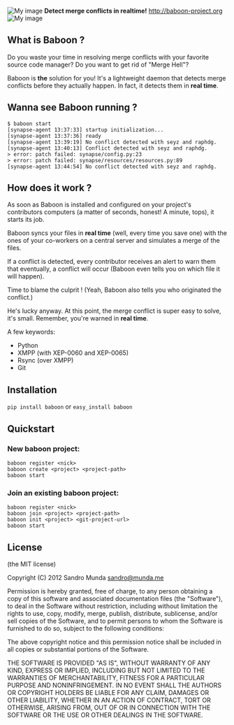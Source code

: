 ![My image](http://i1.minus.com/jyaT1d3kWY1hH_e.jpg)
**Detect merge conflicts in realtime!** http://baboon-project.org
![My image](http://i3.minus.com/jbuMtAj0zbpNb1_e.jpg)

## What is Baboon ?

Do you waste your time in resolving merge conflicts with your favorite source
code manager? Do you want to get rid of "Merge Hell"?

Baboon is **the** solution for you! It's a lightweight daemon that detects
merge conflicts before they actually happen. In fact, it detects them in
**real time**.

## Wanna see Baboon running ?

```
$ baboon start
[synapse-agent 13:37:33] startup initialization...
[synapse-agent 13:37:36] ready 
[synapse-agent 13:39:19] No conflict detected with seyz and raphdg.
[synapse-agent 13:40:13] Conflict detected with seyz and raphdg.
> error: patch failed: synapse/config.py:23
> error: patch failed: synapse/resources/resources.py:89
[synapse-agent 13:44:54] No conflict detected with seyz and raphdg.
```

## How does it work ?
As soon as Baboon is installed and configured on your project's contributors
computers (a matter of seconds, honest! A minute, tops), it starts its job.

Baboon syncs your files in **real time** (well, every time you save one) with
the ones of your co-workers on a central server and simulates a merge of the
files.

If a conflict is detected, every contributor receives an alert to warn them that
eventually, a conflict will occur (Baboon even tells you on which file it will
happen).

Time to blame the culprit ! (Yeah, Baboon also tells you who originated the
conflict.)

He's lucky anyway. At this point, the merge conflict is super easy to solve,
it's small. Remember, you're warned in **real time**.

A few keywords:
* Python
* XMPP (with XEP-0060 and XEP-0065)
* Rsync (over XMPP)
* Git

## Installation

```pip install baboon``` or ```easy_install baboon``` 

## Quickstart

### New baboon project:

```
baboon register <nick>
baboon create <project> <project-path>
baboon start
```

### Join an existing baboon project:

```
baboon register <nick>
baboon join <project> <project-path>
baboon init <project> <git-project-url>
baboon start
```

## License

(the MIT license)

Copyright (C) 2012 Sandro Munda <sandro@munda.me>

Permission is hereby granted, free of charge, to any person obtaining a copy of
this software and associated documentation files (the "Software"), to deal in
the Software without restriction, including without limitation the rights to
use, copy, modify, merge, publish, distribute, sublicense, and/or sell copies
of the Software, and to permit persons to whom the Software is furnished to do
so, subject to the following conditions:

The above copyright notice and this permission notice shall be included in all
copies or substantial portions of the Software.

THE SOFTWARE IS PROVIDED "AS IS", WITHOUT WARRANTY OF ANY KIND, EXPRESS OR
IMPLIED, INCLUDING BUT NOT LIMITED TO THE WARRANTIES OF MERCHANTABILITY,
FITNESS FOR A PARTICULAR PURPOSE AND NONINFRINGEMENT. IN NO EVENT SHALL THE
AUTHORS OR COPYRIGHT HOLDERS BE LIABLE FOR ANY CLAIM, DAMAGES OR OTHER
LIABILITY, WHETHER IN AN ACTION OF CONTRACT, TORT OR OTHERWISE, ARISING FROM,
OUT OF OR IN CONNECTION WITH THE SOFTWARE OR THE USE OR OTHER DEALINGS IN THE
SOFTWARE.
